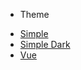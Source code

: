 - Theme
<ul id="theme-selector">
  <li>
    <a href="#" data-theme="simple">Simple</a>
  </li>
  <li>
    <a href="#" data-theme="simple-dark">Simple Dark</a>
  </li>
  <li>
    <a href="#" data-theme="vue">Vue</a>
  </li>
</ul>